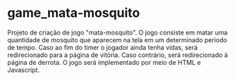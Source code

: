 # game_mata-mosquito
Projeto de criação de jogo "mata-mosquito". O jogo consiste em matar uma quantidade de mosquito que aparecem na tela em um determinado período de tempo. Caso ao fim do timer o jogador ainda tenha vidas, será redirecionado para a página de vitória. Caso contrário, será redirecionado à página de derrota. O jogo será implementado por meio de HTML e Javascript.
